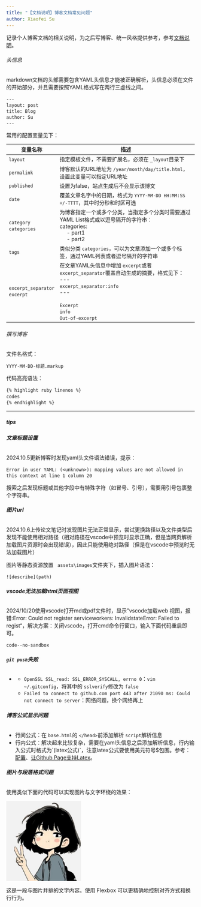 ```yaml
---
title: "【文档说明】博客文档常见问题"
author: Xiaofei Su
---
```

记录个人博客文档的相关说明，为之后写博客、统一风格提供参考，参考[文档说明](http://jekyllcn.com/docs/)。

###### 头信息

markdown文档的头部需要包含YAML头信息才能被正确解析，头信息必须在文件的开始部分，并且需要按照YAML格式写在两行三虚线之间。

```
---
layout: post
title: Blog
author: Su
---
```

常用的配置变量见下：

| 变量名称                               | 描述                                                                                                                                                                                                         |
| -------------------------------------- | ------------------------------------------------------------------------------------------------------------------------------------------------------------------------------------------------------------ |
| ``layout``                             | 指定模板文件，不需要扩展名，必须在 ``_layout``目录下                                                                                                                                                         |
| ``permalink``                          | 博客默认的URL地址为 ``/year/month/day/title.html``，设置此变量可以指定URL地址                                                                                                                                |
| ``published``                          | 设置为false，站点生成后不会显示该博文                                                                                                                                                                        |
| ``date``                               | 覆盖文章名字中的日期，格式为 ``YYYY-MM-DD HH:MM:SS +/-TTTT``，其中时分秒和时区可选                                                                                                                           |
| ``category``<br />``categories``       | 为博客指定一个或多个分类，当指定多个分类时需要通过YAML List格式或以逗号隔开的字符串：<br />categories:<br />     - part1<br />     - part2                                                             |
| ``tags``                               | 类似分类 ``categories``，可以为文章添加一个或多个标签，通过YAML列表或者逗号隔开的字符串                                                                                                                      |
| ``excerpt_separator``<br />``excerpt`` | 在文章YAML头信息中增加 ``excerpt``或者 `` excerpt_separator``覆盖自动生成的摘要，格式见下：<br />---<br />`excerpt_separator:info` <br />---<br /><br />``Excerpt``<br />``info``<br />``Out-of-excerpt`` |

###### 撰写博客

文件名格式：

```
YYYY-MM-DD-标题.markup
```

代码高亮语法：

```html
{% highlight ruby linenos %}
codes
{% endhighlight %}
```

---

##### tips

###### **文章标题设置**

2024.10.5更新博客时发现yaml头文件语法错误，提示：

```
Error in user YAML: (<unknown>): mapping values are not allowed in this context at line 1 column 20
```

搜索之后发现标题或其他字段中有特殊字符（如冒号、引号），需要用引号包裹整个字符串。

###### **图片url**

2024.10.6上传论文笔记时发现图片无法正常显示，尝试更换路径以及文件类型后发现不能使用相对路径（相对路径在vscode中预览时显示正确，但是当网页解析加载图片资源时会出现错误），因此只能使用绝对路径（但是在vscode中预览时无法加载图片）

图片等静态资源放置 `` assets\images``文件夹下，插入图片语法：

```
![describe](path)
```

###### **vscode无法加载html页面视图**

2024/10/20使用vscode打开md或pdf文件时，显示”vscode加载web 视图，报错:Error: Could not register serviceworkers: InvalidstateError: Failed to regist“，解决方案：关闭vscode，打开cmd命令行窗口，输入下面代码重启即可。

```
code--no-sandbox
```

###### **`git push`失败**

- - `OpenSSL SSL_read: SSL_ERROR_SYSCALL, errno 0`：`vim ~/.gitconfig`，将其中的 `sslverify`修改为 `false`
  - `Failed to connect to github.com port 443 after 21090 ms: Could not connect to server`：网络问题，换个网络再上

###### **博客公式显示问题**

- 行间公式：在 `base.html`的 ``</head>``前添加解析 `script`解析信息
- 行内公式：解决起来比较复杂，需要在yaml头信息之后添加解析信息，行内输入公式时格式为\`(latex公式)\`，注意latex公式要使用美元符号\$包围。参考：[配置](https://istoney.github.io/jekyll/2016/03/12/mathjax-in-jekyll)、[让Github Page支持Latex](https://zhuanlan.zhihu.com/p/36302775)。

###### **图片与段落格式问题**

使用类似下面的代码可以实现图片与文字环绕的效果：

<div style="display: flex; flex-wrap: wrap; align-items: center; margin-bottom: 1em;">
  <img src="/assets\images\me.jpg"
       alt="example"
       style="max-width: 200px; height: auto; margin-right: 1em;" />
  <p>这是一段与图片并排的文字内容。使用 Flexbox 可以更精确地控制对齐方式和换行行为。</p>
</div>
